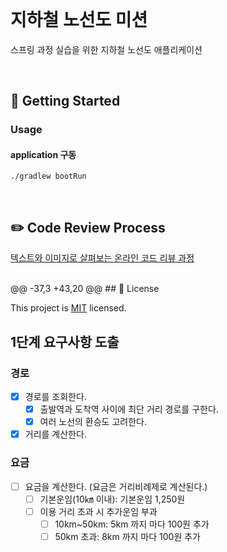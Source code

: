 <br>

# 지하철 노선도 미션

스프링 과정 실습을 위한 지하철 노선도 애플리케이션

<br>

## 🚀 Getting Started

### Usage

#### application 구동

```
./gradlew bootRun
```

<br>

## ✏️ Code Review Process

[텍스트와 이미지로 살펴보는 온라인 코드 리뷰 과정](https://github.com/next-step/nextstep-docs/tree/master/codereview)

<br>
@@ -37,3 +43,20 @@
## 📝 License

This project is [MIT](https://github.com/woowacourse/atdd-subway-path/blob/master/LICENSE) licensed.

## 1단계 요구사항 도출

### 경로

- [x] 경로를 조회한다.
  - [x] 출발역과 도착역 사이에 최단 거리 경로를 구한다.
  - [x] 여러 노선의 환승도 고려한다.
- [x] 거리를 계산한다.

### 요금

- [ ] 요금을 계산한다. (요금은 거리비례제로 계산된다.)
  - [ ] 기본운임(10㎞ 이내): 기본운임 1,250원
  - [ ] 이용 거리 초과 시 추가운임 부과
    - [ ] 10km~50km: 5km 까지 마다 100원 추가
    - [ ] 50km 초과: 8km 까지 마다 100원 추가
